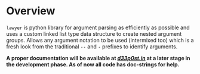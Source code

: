 
# Overview

`lawyer` is python library for argument parsing as efficiently as possible and uses a custom linked list type
data structure to create nested argument groups. Allows any argument notation to be used (intermixed too) which
is a fresh look from the traditional `--` and `-` prefixes to identify arguments.

**A proper documentation will be available at _[d33p0st.in](https://d33p0st.in)_ at a later stage in the development phase. As of now all code has
doc-strings for help.**
